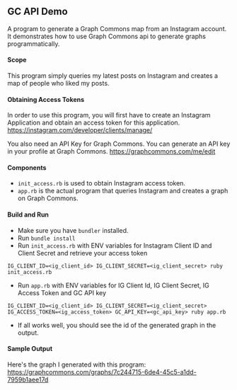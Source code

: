 ## GC API Demo

A program to generate a Graph Commons map from an Instagram account. It demonstrates how to use Graph Commons api to generate graphs programmatically.

#### Scope
This program simply queries my latest posts on Instagram and creates a map of people who liked my posts.

#### Obtaining Access Tokens
In order to use this program, you will first have to create an Instagram Application and obtain an access token for this application. https://instagram.com/developer/clients/manage/

You also need an API Key for Graph Commons. You can generate an API key in your profile at Graph Commons. https://graphcommons.com/me/edit

#### Components
- `init_access.rb` is used to obtain Instagram access token.
- `app.rb` is the actual program that queries Instagram and creates a graph on Graph Commons.

#### Build and Run

- Make sure you have `bundler` installed.
- Run `bundle install`
- Run `init_access.rb` with ENV variables for Instagram Client ID and Client Secret and retrieve your access token
```
IG_CLIENT_ID=<ig_client_id> IG_CLIENT_SECRET=<ig_client_secret> ruby init_access.rb
```
- Run `app.rb` with ENV variables for IG Client Id, IG Client Secret, IG Access Token and GC API key
```
IG_CLIENT_ID=<ig_client_id> IG_CLIENT_SECRET=<ig_client_secret> IG_ACCESS_TOKEN=<ig_access_token> GC_API_KEY=<gc_api_key> ruby app.rb
```
- If all works well, you should see the id of the generated graph in the output.

#### Sample Output
Here's the graph I generated with this program:
https://graphcommons.com/graphs/7c244715-6de4-45c5-a1dd-7959b1aee17d
